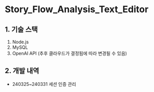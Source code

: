 # Story_Flow_Analysis_Text_Editor

## 1. 기술 스택
1. Node.js
2. MySQL
3. OpenAI API (추후 클라우드가 결정됨에 따라 변경될 수 있음)

## 2. 개발 내역
- 240325~240331 세션 인증 관리